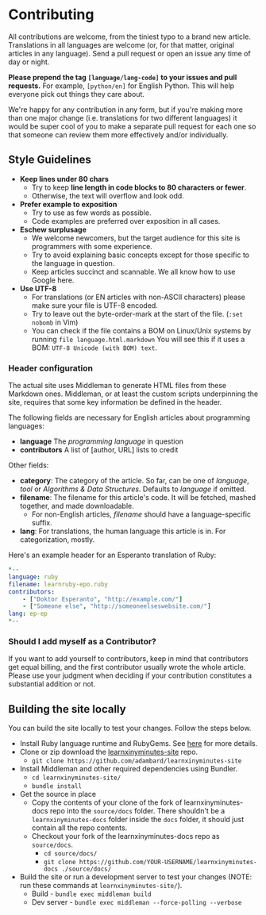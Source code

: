 # Contributing

All contributions are welcome, from the tiniest typo to a brand new article.
Translations in all languages are welcome (or, for that matter, original
articles in any language). Send a pull request or open an issue any time of day
or night.

**Please prepend the tag `[language/lang-code]` to your issues and pull
requests.** For example, `[python/en]` for English Python. This will help
everyone pick out things they care about.

We're happy for any contribution in any form, but if you're making more than one
major change (i.e. translations for two different languages) it would be super
cool of you to make a separate pull request for each one so that someone can
review them more effectively and/or individually.

## Style Guidelines

* **Keep lines under 80 chars**
   * Try to keep **line length in code blocks to 80 characters or fewer**.
   * Otherwise, the text will overflow and look odd.
* **Prefer example to exposition**
   * Try to use as few words as possible.
   * Code examples are preferred over exposition in all cases.
* **Eschew surplusage**
   * We welcome newcomers, but the target audience for this site is programmers
    with some experience.
   * Try to avoid explaining basic concepts except for those specific to the
    language in question.
   * Keep articles succinct and scannable. We all know how to use Google here.
* **Use UTF-8**
   * For translations (or EN articles with non-ASCII characters) please make sure
    your file is UTF-8 encoded.
   * Try to leave out the byte-order-mark at the start of the file. (`:set nobomb`
    in Vim)
   * You can check if the file contains a BOM on Linux/Unix systems by running
    `file language.html.markdown`  You will see this if it uses a BOM:
    `UTF-8 Unicode (with BOM) text`.


### Header configuration

The actual site uses Middleman to generate HTML files from these Markdown ones.
Middleman, or at least the custom scripts underpinning the site, requires that
some key information be defined in the header.

The following fields are necessary for English articles about programming
languages:

* **language** The *programming language* in question
* **contributors** A list of [author, URL] lists to credit

Other fields:

* **category**: The category of the article. So far, can be one of *language*,
  *tool* or *Algorithms & Data Structures*. Defaults to *language* if omitted.
* **filename**: The filename for this article's code. It will be fetched, mashed
  together, and made downloadable.
    + For non-English articles, *filename* should   have a language-specific 
      suffix.
* **lang**: For translations, the human language this article is in. For
  categorization, mostly.

Here's an example header for an Esperanto translation of Ruby:

```yaml
*--
language: ruby
filename: learnruby-epo.ruby
contributors:
    - ["Doktor Esperanto", "http://example.com/"]
    - ["Someone else", "http://someoneelseswebsite.com/"]
lang: ep-ep
*--
```

### Should I add myself as a Contributor?

If you want to add yourself to contributors, keep in mind that contributors get
equal billing, and the first contributor usually wrote the whole article. Please
use your judgment when deciding if your contribution constitutes a substantial
addition or not.

## Building the site locally

You can build the site locally to test your changes. Follow the steps below.

* Install Ruby language runtime and RubyGems. See [here](https://middlemanapp.com/basics/install/) for more details.
* Clone or zip download the [learnxinyminutes-site](https://github.com/adambard/learnxinyminutes-site) repo.
    * `git clone https://github.com/adambard/learnxinyminutes-site`
* Install Middleman and other required dependencies using Bundler.
    * `cd learnxinyminutes-site/`
    * `bundle install`
* Get the source in place
    * Copy the contents of your clone of the fork of learnxinyminutes-docs repo
    into the `source/docs` folder. There shouldn't be a `learnxinyminutes-docs`
    folder inside the `docs` folder, it should just contain all the repo
    contents.
    * Checkout your fork of the learnxinyminutes-docs repo as `source/docs`.
        * `cd source/docs/`
        * `git clone https://github.com/YOUR-USERNAME/learnxinyminutes-docs ./source/docs/`
* Build the site or run a development server to test your changes (NOTE: run
these commands at `learnxinyminutes-site/`).
    * Build - `bundle exec middleman build`
    * Dev server - `bundle exec middleman --force-polling --verbose`
